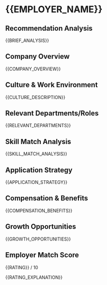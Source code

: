 # {{EMPLOYER_NAME}}

## Recommendation Analysis

{{BRIEF_ANALYSIS}}

## Company Overview

{{COMPANY_OVERVIEW}}

## Culture & Work Environment

{{CULTURE_DESCRIPTION}}

## Relevant Departments/Roles

{{RELEVANT_DEPARTMENTS}}

## Skill Match Analysis

{{SKILL_MATCH_ANALYSIS}}

## Application Strategy

{{APPLICATION_STRATEGY}}

## Compensation & Benefits

{{COMPENSATION_BENEFITS}}

## Growth Opportunities

{{GROWTH_OPPORTUNITIES}}

## Employer Match Score

{{RATING}} / 10

{{RATING_EXPLANATION}}
